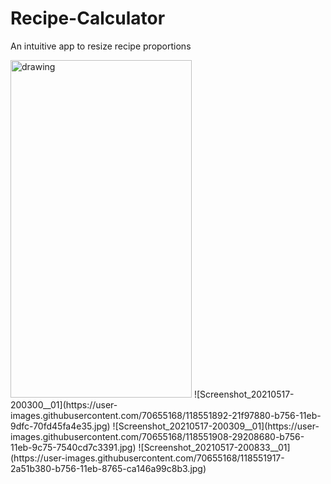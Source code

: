 # Recipe-Calculator
An intuitive app to resize recipe proportions

<img src="https://user-images.githubusercontent.com/70655168/118551892-21f97880-b756-11eb-9dfc-70fd45fa4e35.jpg" alt="drawing" width="290" height="540"/>
![Screenshot_20210517-200300__01](https://user-images.githubusercontent.com/70655168/118551892-21f97880-b756-11eb-9dfc-70fd45fa4e35.jpg)
![Screenshot_20210517-200309__01](https://user-images.githubusercontent.com/70655168/118551908-29208680-b756-11eb-9c75-7540cd7c3391.jpg)
![Screenshot_20210517-200833__01](https://user-images.githubusercontent.com/70655168/118551917-2a51b380-b756-11eb-8765-ca146a99c8b3.jpg)
